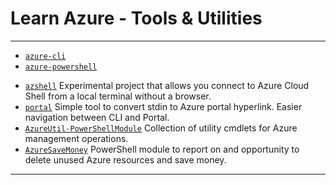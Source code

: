 # Learn Azure - Tools & Utilities

---

* [`azure-cli`](https://github.com/azure/azure-cli)
* [`azure-powershell`](https://github.com/Azure/azure-powershell)

[](.)

* [`azshell`](https://github.com/yangl900/azshell) Experimental project that allows you connect to Azure Cloud Shell from a local terminal without a browser.
* [`portal`](https://github.com/yangl900/portal) Simple tool to convert stdin to Azure portal hyperlink. Easier navigation between CLI and Portal.
* [`AzureUtil-PowerShellModule`](https://github.com/tksh164/AzureUtil-PowerShellModule) Collection of utility cmdlets for Azure management operations.
* [`AzureSaveMoney`](https://itoleck.visualstudio.com/_git/AzureSaveMoney) PowerShell module to report on and opportunity to delete unused Azure resources and save money.

---
